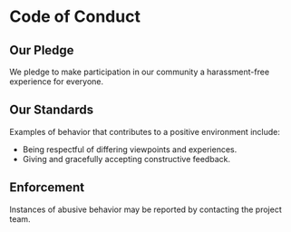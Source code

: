 # Code of Conduct

## Our Pledge
We pledge to make participation in our community a harassment-free experience for everyone.

## Our Standards
Examples of behavior that contributes to a positive environment include:
- Being respectful of differing viewpoints and experiences.
- Giving and gracefully accepting constructive feedback.

## Enforcement
Instances of abusive behavior may be reported by contacting the project team.
